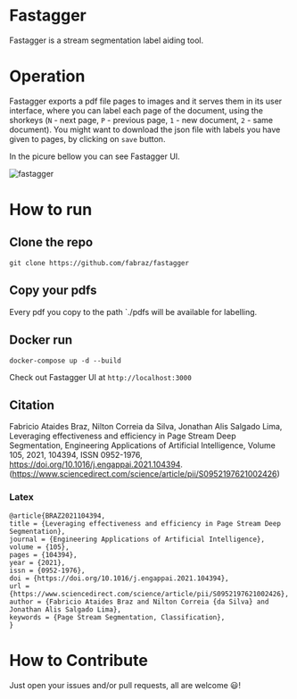 # Fastagger

Fastagger is a stream segmentation label aiding tool. 

# Operation

Fastagger exports a pdf file pages to images and it serves them in its user interface, where you can label each page of the document, using the shorkeys (`N` - next page, `P` - previous page, `1` - new document, `2` - same document). You might want to download the json file with labels you have given to pages, by clicking on `save` button. 

In the picure bellow you can see Fastagger UI.

![fastagger](https://user-images.githubusercontent.com/674987/140752742-f706f50d-7cbe-4710-972a-988320cf0907.png)

# How to run

## Clone the repo

```shell
git clone https://github.com/fabraz/fastagger
```

## Copy your pdfs
Every pdf you copy to the path `./pdfs will be available for labelling.

## Docker run

```shell
docker-compose up -d --build
```

Check out Fastagger UI at `http://localhost:3000`

## Citation

Fabricio Ataides Braz, Nilton Correia da Silva, Jonathan Alis Salgado Lima,
Leveraging effectiveness and efficiency in Page Stream Deep Segmentation,
Engineering Applications of Artificial Intelligence,
Volume 105,
2021,
104394,
ISSN 0952-1976,
https://doi.org/10.1016/j.engappai.2021.104394.
(https://www.sciencedirect.com/science/article/pii/S0952197621002426)

### Latex

    @article{BRAZ2021104394,
    title = {Leveraging effectiveness and efficiency in Page Stream Deep Segmentation},
    journal = {Engineering Applications of Artificial Intelligence},
    volume = {105},
    pages = {104394},
    year = {2021},
    issn = {0952-1976},
    doi = {https://doi.org/10.1016/j.engappai.2021.104394},
    url = {https://www.sciencedirect.com/science/article/pii/S0952197621002426},
    author = {Fabricio Ataides Braz and Nilton Correia {da Silva} and Jonathan Alis Salgado Lima},
    keywords = {Page Stream Segmentation, Classification},    
    }

# How to Contribute
Just open your issues and/or pull requests, all are welcome 😃!
